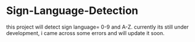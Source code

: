 # Sign-Language-Detection
this project will detect sign language= 0-9 and A-Z.
currently its still under development, i came across some errors and will update it soon.
